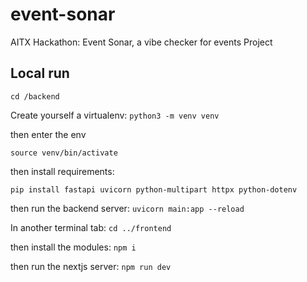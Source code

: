 # event-sonar

AITX Hackathon: Event Sonar, a vibe checker for events
Project

## Local run
`cd /backend`

Create yourself a virtualenv: `python3 -m venv venv`


then enter the env

`source venv/bin/activate`


then install requirements:

`pip install fastapi uvicorn python-multipart httpx python-dotenv`


then run the backend server:
`uvicorn main:app --reload`


In another terminal tab:
`cd ../frontend`


then install the modules:
`npm i`


then run the nextjs server:
`npm run dev`
